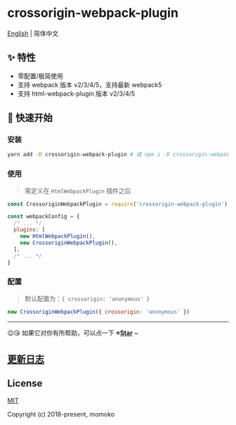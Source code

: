 # crossorigin-webpack-plugin

[English](./README.md) | 简体中文

## ✨ 特性

- 零配置/极简使用
- 支持 webpack 版本 v2/3/4/5，支持最新 webpack5
- 支持 html-webpack-plugin 版本 v2/3/4/5

## 🚀 快速开始

### 安装

```bash
yarn add -D crossorigin-webpack-plugin # 或 npm i -D crossorigin-webpack-plugin
```

### 使用

> 需定义在 `HtmlWebpackPlugin` 插件之后

```js
const CrossoriginWebpackPlugin = require('crossorigin-webpack-plugin')

const webpackConfig = {
  /* ... */
  plugins: [
    new HtmlWebpackPlugin(),
    new CrossoriginWebpackPlugin(),
  ],
  /* ... */
}
```

### 配置

> 默认配置为：`{ crossorigin: 'anonymous' }`

```js
new CrossoriginWebpackPlugin({ crossorigin: 'anonymous' })
```

---

😉😘 如果它对你有所帮助，可以点一下 <b>⭐️<a href="#">Star</a></b> ~

## [更新日志](./CHANGELOG.md)

## License

[MIT](http://opensource.org/licenses/MIT)

Copyright (c) 2018-present, momoko
